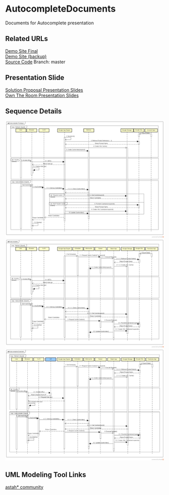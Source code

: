 # AutocompleteDocuments
Documents for Autocomplete presentation

## Related URLs
[Demo Site Final](https://gautocompletefinal.appspot.com/)  
[Demo Site (backup)](https://gpresentationproject.appspot.com/)    
[Source Code](https://github.com/luizcarloskazuyukifukaya/MavenAutocompleteRelease) Branch: master    

## Presentation Slide
[Solution Proposal Presentation Slides](https://docs.google.com/presentation/d/1MqlBy5cs6AOSX4SMJkCboqpE9bDWCd5rdZUCKyWQH44/edit?usp=sharing)  
[Own The Room Presentation Slides](https://docs.google.com/presentation/d/1LmlQ5yc0r5WTgRCp5JS0vUE_3JK7cc08dznEhYYcIZk/edit?usp=sharing)  

## Sequence Details
![Autocomplete Proposal Sequence UML (Prototype)](https://github.com/luizcarloskazuyukifukaya/AutocompleteDocuments/blob/master/Autocomplete%20Prototype.png)
![Autocomplete Proposal Sequence UML](https://github.com/luizcarloskazuyukifukaya/AutocompleteDocuments/blob/master/Autocomplete.png)  
![Autocomplete Proposal Sequence UML (Extended)](https://github.com/luizcarloskazuyukifukaya/AutocompleteDocuments/blob/master/Autocomplete%20Extended.png)  

## UML Modeling Tool Links
[astah* community](http://astah.change-vision.com/ja/product/astah-community.html)


